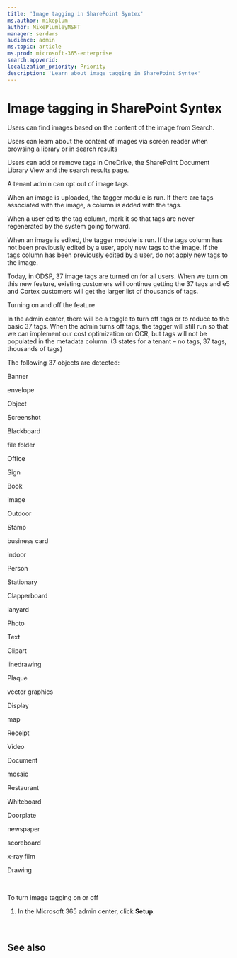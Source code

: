 ```yaml
---
title: 'Image tagging in SharePoint Syntex'
ms.author: mikeplum
author: MikePlumleyMSFT
manager: serdars
audience: admin
ms.topic: article
ms.prod: microsoft-365-enterprise
search.appverid: 
localization_priority: Priority
description: 'Learn about image tagging in SharePoint Syntex'
---
```


# Image tagging in SharePoint Syntex

Users can find images based on the content of the image from Search. 

Users can learn about the content of images via screen reader when browsing a library or in search results 

Users can add or remove tags in OneDrive, the SharePoint Document Library View and the search results page.  

A tenant admin can opt out of image tags. 

When an image is uploaded, the tagger module is run.  If there are tags associated with the image, a column is added with the tags. 

When a user edits the tag column, mark it so that tags are never regenerated by the system going forward.   

When an image is edited, the tagger module is run.  If the tags column has not been previously edited by a user, apply new tags to the image.  If the tags column has been previously edited by a user, do not apply new tags to the image. 

Today, in ODSP, 37 image tags are turned on for all users.  When we turn on this new feature, existing customers will continue getting the 37 tags and e5 and Cortex customers will get the larger list of thousands of tags.  

Turning on and off the feature 

In the admin center, there will be a toggle to turn off tags or to reduce to the basic 37 tags.  When the admin turns off tags, the tagger will still run so that we can implement our cost optimization on OCR, but tags will not be populated in the metadata column. (3 states for a tenant – no tags, 37 tags, thousands of tags) 

The following 37 objects are detected: 

Banner 

envelope 

Object 

Screenshot 

Blackboard 

file folder 

Office 

Sign 

Book 

image 

Outdoor 

Stamp 

business card 

indoor 

Person 

Stationary 

Clapperboard 

lanyard 

Photo 

Text 

Clipart 

linedrawing 

Plaque 

vector graphics 

Display 

map 

Receipt 

Video 

Document 

mosaic 

Restaurant 

Whiteboard 

Doorplate 

newspaper 

scoreboard 

x-ray film 

Drawing 

  

To turn image tagging on or off

1. In the Microsoft 365 admin center, click **Setup**.

  

 

## See also


